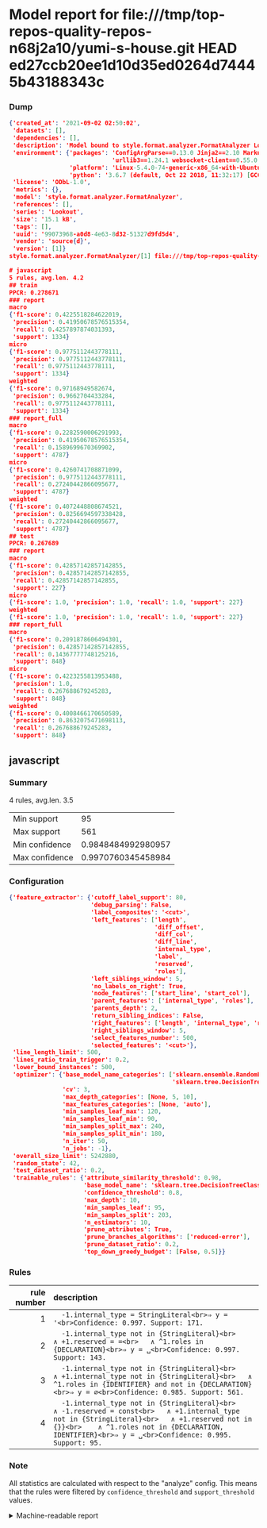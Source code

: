 # Model report for file:///tmp/top-repos-quality-repos-n68j2a10/yumi-s-house.git HEAD ed27ccb20ee1d10d35ed0264d74445b43188343c

### Dump

```json
{'created_at': '2021-09-02 02:50:02',
 'datasets': [],
 'dependencies': [],
 'description': 'Model bound to style.format.analyzer.FormatAnalyzer Lookout analyzer.',
 'environment': {'packages': 'ConfigArgParse==0.13.0 Jinja2==2.10 MarkupSafe==1.1.1 PyStemmer==1.3.0 PyYAML==5.1 Pympler==0.5 SQLAlchemy==1.2.10 SQLAlchemy-Utils==0.33.3 asdf==2.3.2 bblfsh==2.12.7 boto==2.49.0 boto3==1.9.130 botocore==1.12.130 cachetools==2.0.1 certifi==2019.3.9 chardet==3.0.4 clint==0.5.1 docker==3.7.0 docker-pycreds==0.4.0 dulwich==0.19.11 grpcio==1.19.0 grpcio-tools==1.19.0 humanfriendly==4.16.1 humanize==0.5.1 idna==2.8 jmespath==0.9.4 jsonschema==2.6.0 lookout-sdk==0.4.1 lookout-sdk-ml==0.19.0 lookout-style==0.2.0 lz4==2.1.6 modelforge==0.12.1 numpy==1.16.2 packaging==19.0 pandas==0.22.0 pip==19.0.3 protobuf==3.7.0 psycopg2-binary==2.7.5 pygtrie==2.3 pyparsing==2.3.1 python-dateutil==2.8.0 python-igraph==0.7.1.post6 pytz==2019.1 requests==2.21.0 requirements-parser==0.2.0 scikit-learn==0.20.1 scikit-optimize==0.5.2 scipy==1.2.1 semantic-version==2.6.0 setuptools==40.8.0 six==1.12.0 smart-open==1.8.1 sourced-ml==0.8.2 spdx==2.5.0 stringcase==1.2.0 tabulate==0.8.2 tqdm==4.31.1 '
                             'urllib3==1.24.1 websocket-client==0.55.0 xxhash==1.3.0',
                 'platform': 'Linux-5.4.0-74-generic-x86_64-with-Ubuntu-18.04-bionic',
                 'python': '3.6.7 (default, Oct 22 2018, 11:32:17) [GCC 8.2.0]'},
 'license': 'ODbL-1.0',
 'metrics': {},
 'model': 'style.format.analyzer.FormatAnalyzer',
 'references': [],
 'series': 'Lookout',
 'size': '15.1 kB',
 'tags': [],
 'uuid': '99073968-a0d8-4e63-8d32-51327d9fd5d4',
 'vendor': 'source{d}',
 'version': [1]}
style.format.analyzer.FormatAnalyzer/[1] file:///tmp/top-repos-quality-repos-n68j2a10/yumi-s-house.git ed27ccb20ee1d10d35ed0264d74445b43188343c

# javascript
5 rules, avg.len. 4.2
## train
PPCR: 0.278671
### report
macro
{'f1-score': 0.4225518284622019,
 'precision': 0.41950678576515354,
 'recall': 0.4257897874031393,
 'support': 1334}
micro
{'f1-score': 0.9775112443778111,
 'precision': 0.9775112443778111,
 'recall': 0.9775112443778111,
 'support': 1334}
weighted
{'f1-score': 0.97168949582674,
 'precision': 0.9662704433284,
 'recall': 0.9775112443778111,
 'support': 1334}
### report_full
macro
{'f1-score': 0.2282590006291993,
 'precision': 0.41950678576515354,
 'recall': 0.1589699670369902,
 'support': 4787}
micro
{'f1-score': 0.4260741708871099,
 'precision': 0.9775112443778111,
 'recall': 0.27240442866095677,
 'support': 4787}
weighted
{'f1-score': 0.4072448808674521,
 'precision': 0.8256694597338428,
 'recall': 0.27240442866095677,
 'support': 4787}
## test
PPCR: 0.267689
### report
macro
{'f1-score': 0.42857142857142855,
 'precision': 0.42857142857142855,
 'recall': 0.42857142857142855,
 'support': 227}
micro
{'f1-score': 1.0, 'precision': 1.0, 'recall': 1.0, 'support': 227}
weighted
{'f1-score': 1.0, 'precision': 1.0, 'recall': 1.0, 'support': 227}
### report_full
macro
{'f1-score': 0.2091878606494301,
 'precision': 0.42857142857142855,
 'recall': 0.14367777748125216,
 'support': 848}
micro
{'f1-score': 0.4223255813953488,
 'precision': 1.0,
 'recall': 0.267688679245283,
 'support': 848}
weighted
{'f1-score': 0.4008466170650589,
 'precision': 0.8632075471698113,
 'recall': 0.267688679245283,
 'support': 848}
```

## javascript
### Summary
4 rules, avg.len. 3.5

| | |
|-|-|
|Min support|95|
|Max support|561|
|Min confidence|0.9848484992980957|
|Max confidence|0.9970760345458984|

### Configuration

```json
{'feature_extractor': {'cutoff_label_support': 80,
                       'debug_parsing': False,
                       'label_composites': '<cut>',
                       'left_features': ['length',
                                         'diff_offset',
                                         'diff_col',
                                         'diff_line',
                                         'internal_type',
                                         'label',
                                         'reserved',
                                         'roles'],
                       'left_siblings_window': 5,
                       'no_labels_on_right': True,
                       'node_features': ['start_line', 'start_col'],
                       'parent_features': ['internal_type', 'roles'],
                       'parents_depth': 2,
                       'return_sibling_indices': False,
                       'right_features': ['length', 'internal_type', 'reserved', 'roles'],
                       'right_siblings_window': 5,
                       'select_features_number': 500,
                       'selected_features': '<cut>'},
 'line_length_limit': 500,
 'lines_ratio_train_trigger': 0.2,
 'lower_bound_instances': 500,
 'optimizer': {'base_model_name_categories': ['sklearn.ensemble.RandomForestClassifier',
                                              'sklearn.tree.DecisionTreeClassifier'],
               'cv': 3,
               'max_depth_categories': [None, 5, 10],
               'max_features_categories': [None, 'auto'],
               'min_samples_leaf_max': 120,
               'min_samples_leaf_min': 90,
               'min_samples_split_max': 240,
               'min_samples_split_min': 180,
               'n_iter': 50,
               'n_jobs': -1},
 'overall_size_limit': 5242880,
 'random_state': 42,
 'test_dataset_ratio': 0.2,
 'trainable_rules': {'attribute_similarity_threshold': 0.98,
                     'base_model_name': 'sklearn.tree.DecisionTreeClassifier',
                     'confidence_threshold': 0.8,
                     'max_depth': 10,
                     'min_samples_leaf': 95,
                     'min_samples_split': 203,
                     'n_estimators': 10,
                     'prune_attributes': True,
                     'prune_branches_algorithms': ['reduced-error'],
                     'prune_dataset_ratio': 0.2,
                     'top_down_greedy_budget': [False, 0.5]}}
```

### Rules

| rule number | description |
|----:|:-----|
| 1 | `  -1.internal_type = StringLiteral<br>⇒ y = '<br>Confidence: 0.997. Support: 171.` |
| 2 | `  -1.internal_type not in {StringLiteral}<br>	∧ +1.reserved = =<br>	∧ ^1.roles in {DECLARATION}<br>⇒ y = ␣<br>Confidence: 0.997. Support: 143.` |
| 3 | `  -1.internal_type not in {StringLiteral}<br>	∧ +1.internal_type not in {StringLiteral}<br>	∧ ^1.roles in {IDENTIFIER} and not in {DECLARATION}<br>⇒ y = ∅<br>Confidence: 0.985. Support: 561.` |
| 4 | `  -1.internal_type not in {StringLiteral}<br>	∧ -1.reserved = const<br>	∧ +1.internal_type not in {StringLiteral}<br>	∧ +1.reserved not in {}}<br>	∧ ^1.roles not in {DECLARATION, IDENTIFIER}<br>⇒ y = ␣<br>Confidence: 0.995. Support: 95.` |

### Note
All statistics are calculated with respect to the "analyze" config. This means that the rules were filtered by
`confidence_threshold` and `support_threshold` values.

<details>
    <summary>Machine-readable report</summary>
```json
{"javascript": {"avg_rule_len": 3.5, "max_conf": 0.9970760345458984, "max_support": 561, "min_conf": 0.9848484992980957, "min_support": 95, "num_rules": 4}}
```
</details>
